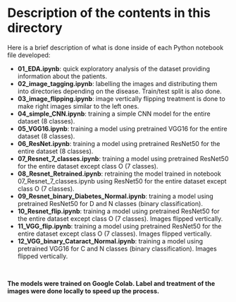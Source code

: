 # Description of the contents in this directory

Here is a brief description of what is done inside of each Python notebook file developed:

- **01_EDA.ipynb**: quick exploratory analysis of the dataset providing information about the patients.
- **02_image_tagging.ipynb**: labelling the images and distributing them into directories depending on the disease. Train/test split is also done. 
- **03_image_flipping.ipynb**: image vertically flipping treatment is done to make right images similar to the left ones. 
- **04_simple_CNN.ipynb**: training a simple CNN model for the entire dataset (8 classes).
- **05_VGG16.ipynb**: training a model using pretrained VGG16 for the entire dataset (8 classes).
- **06_ResNet.ipynb**: training a model using pretrained ResNet50 for the entire dataset (8 classes).
- **07_Resnet_7_classes.ipynb**: training a model using pretrained ResNet50 for the entire dataset except class O (7 classes).
- **08_Resnet_Retrained.ipynb**: retraining the model trained in notebook 07_Resnet_7_classes.ipynb using ResNet50 for the entire dataset except class O (7 classes).
- **09_Resnet_binary_Diabetes_Normal.ipynb**: training a model using pretrained ResNet50 for D and N classes (binary classification).
- **10_Resnet_flip.ipynb**: training a model using pretrained ResNet50 for the entire dataset except class O (7 classes). Images flipped vertically.
- **11_VGG_flip.ipynb**: training a model using pretrained ResNet50 for the entire dataset except class O (7 classes). Images flipped vertically.
- **12_VGG_binary_Cataract_Normal.ipynb**: training a model using pretrained VGG16 for C and N classes (binary classification). Images flipped vertically.

<br/>

**The models were trained on Google Colab. Label and treatment of the images were done locally to speed up the process.**
